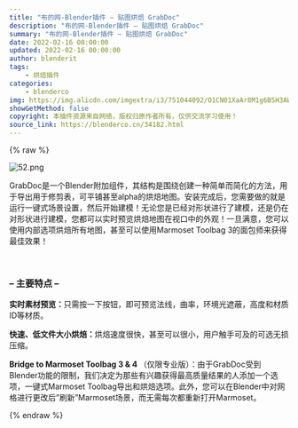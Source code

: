 ```yaml
---
title: "布的网-Blender插件 – 贴图烘焙 GrabDoc"
description: "布的网-Blender插件 – 贴图烘焙 GrabDoc"
summary: "布的网-Blender插件 – 贴图烘焙 GrabDoc"
date: 2022-02-16 00:00:00
updated: 2022-02-16 00:00:00
author: blenderit
tags: 
    - 烘焙插件
categories:
    - blenderco
img: https://img.alicdn.com/imgextra/i3/751044092/O1CN01XaAr8M1g6BSH3AW6M_!!751044092.png
showGetMethod: false
copyright: 本插件资源来自网络，版权归原作者所有，仅供交流学习使用！
source_link: https://blenderco.cn/34182.html
---
```


{% raw %}
<p><img class="aligncenter" src="https://img.alicdn.com/imgextra/i3/751044092/O1CN01XaAr8M1g6BSH3AW6M_!!751044092.png" alt="52.png"></p><p>GrabDoc是一个Blender附加组件，其结构是围绕创建一种简单而简化的方法，用于导出用于修剪表，可平铺甚至alpha的烘焙地图。安装完成后，您需要做的就是运行一键式场景设置，然后开始建模！无论您是已经对形状进行了建模，还是仍在对形状进行建模，您都可以实时预览烘焙地图在视口中的外观！一旦满意，您可以使用内部选项烘焙所有地图，甚至可以使用Marmoset Toolbag 3的面包师来获得最佳效果！</p><p> </p><h3>– 主要特点 –</h3><p><strong>实时素材预览：</strong>只需按一下按钮，即可预览法线，曲率，环境光遮蔽，高度和材质ID等材质。</p><p><strong>快速、低文件大小烘焙：</strong>烘焙速度很快，甚至可以很小，用户触手可及的可选无损压缩。</p><p><strong>Bridge to Marmoset Toolbag 3 &amp; 4 </strong>（仅限专业版）：由于GrabDoc受到Blender功能的限制，我们决定为那些有兴趣获得最高质量结果的人添加一个选项，一键式Marmoset Toolbag导出和烘焙选项。此外，您可以在Blender中对网格进行更改后”刷新”Marmoset场景，而无需每次都重新打开Marmoset。</p>
<div style="display: none">blenderco</div>
{% endraw %}